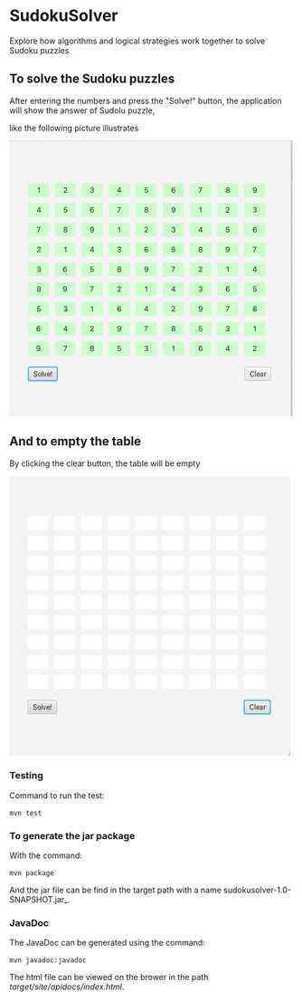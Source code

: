 # SudokuSolver
Explore how algorithms and logical strategies work together to solve Sudoku puzzles

## To solve the Sudoku puzzles
After entering the numbers and press the "Solve!" button, the application will show the answer of Sudolu puzzle,

like the following picture illustrates

![solvepuzzle](https://github.com/Chester-CH/sudokusolver/blob/2b2c61919e37c624dfb539e80d75cb3b16de0328/documentation/images/solvefeature.png)

## And to empty the table
By clicking the clear button, the table will be empty

![cleartable](https://github.com/Chester-CH/sudokusolver/blob/2b2c61919e37c624dfb539e80d75cb3b16de0328/documentation/images/clearfeature.png)

### Testing
Command to run the test:
```
mvn test
```

### To generate the jar package
With the command:
```
mvn package
```
And the jar file can be find in the target path with a name sudokusolver-1.0-SNAPSHOT.jar_.

### JavaDoc
The JavaDoc can be generated using the command:
```
mvn javadoc:javadoc
```
The html file can be viewed on the brower in the path _target/site/apidocs/index.html_.
